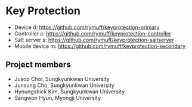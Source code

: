# Key Protection

* Device d: https://github.com/rymuff/keyprotection-primary
* Controller c: https://github.com/rymuff/keyprotection-controller
* Salt server s: https://github.com/rymuff/keyprotection-saltserver
* Mobile device m: https://github.com/rymuff/keyprotection-secondary

## Project members

* Jusop Choi, Sungkyunkwan University
* Junsung Cho, Sungkyunkwan University
* Hyoungshick Kim, Sungkyunkwan University
* Sangwon Hyun, Myongji University
